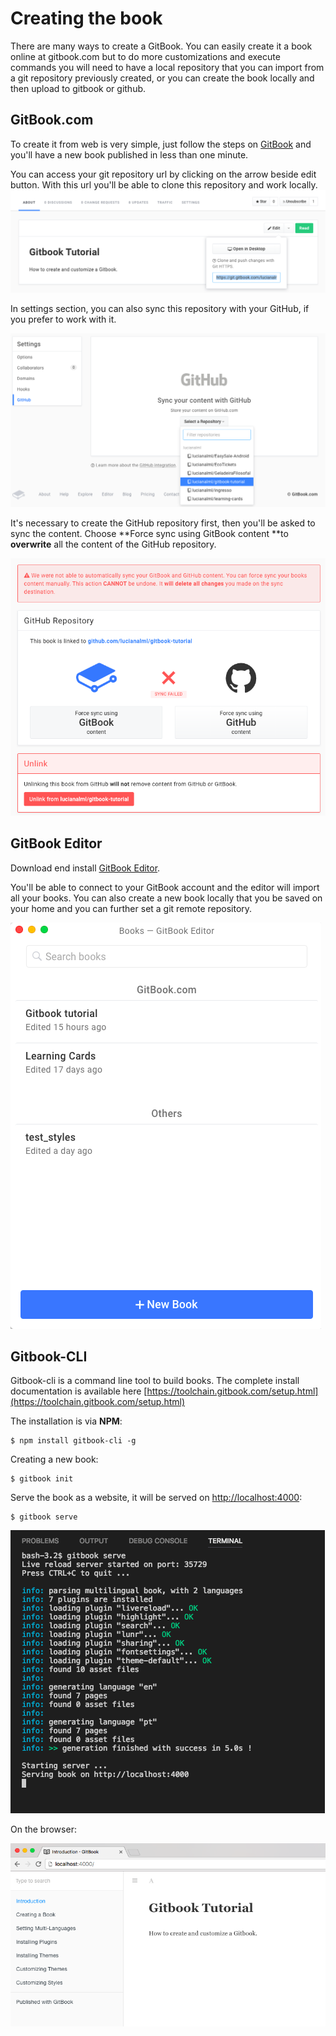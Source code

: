 # Creating the book

There are many ways to create a GitBook. You can easily create it a book online at gitbook.com but to do more customizations and execute commands you will need to have a local repository that you can import from a git repository previously created, or you can create the book locally and then upload to gitbook or github.

## GitBook.com

To create it from web is very simple, just follow the steps on [GitBook](https://www.gitbook.com/) and you'll have a new book published in less than one minute.

You can access your git repository url by clicking on the arrow beside edit button. With this url you'll be able to clone this repository and work locally. ![](/assets/gitbook-git-repo.png)

In settings section, you can also sync this repository with your GitHub, if you prefer to work with it.

![](/assets/sync-github.png)

It's necessary to create the GitHub repository first, then you'll be asked to sync the content. Choose **Force sync using GitBook content **to **overwrite** all the content of the GitHub repository.

![](/assets/sync-gihub.png)

## GitBook Editor

Download end install [GitBook Editor](https://www.gitbook.com/editor).

You'll be able to connect to your GitBook account and the editor will import all your books. You can also create a new book locally that you be saved on your home and you can further set a git remote repository.

![](/assets/gitbook-editor.png)

## Gitbook-CLI

Gitbook-cli is a command line tool to build books. The complete install documentation is available here [https://toolchain.gitbook.com/setup.html](https://toolchain.gitbook.com/setup.html)

The installation is via **NPM**:

```
$ npm install gitbook-cli -g
```

Creating a new book:

```
$ gitbook init
```

Serve the book as a website, it will be served on [http://localhost:4000](http://localhost:4000):

```
$ gitbook serve
```

![](/assets/gitbook-serve.png)

On the browser:

![](/assets/gitbook-serve-browser.png)



